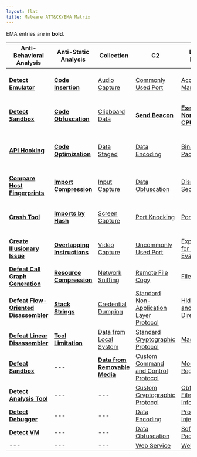 ```yaml
---
layout: flat
title: Malware ATT&CK/EMA Matrix
---
```


EMA entries are in **bold**.

|Anti-Behavioral Analysis|Anti-Static Analysis|Collection|C2|Defense Evasion|Destruction|Discovery|Execution|Exfiltration|Fraud|Lateral Movement|Persistence|Privilege Escalation|
|------------------------|--------------------|----------|--|---------------|-----------|---------|---------|------------|-----|----------------|-----------|--------------------|
|[**Detect Emulator**](https://collaborate.mitre.org/ema/index.php/Ema-1265)|[**Code Insertion**](https://collaborate.mitre.org/ema/index.php/Ema-1008)|[Audio Capture](https://attack.mitre.org/wiki/Technique/T1123)|[Commonly Used Port](https://attack.mitre.org/wiki/Technique/T1043)|[Access Token Manipulation](https://attack.mitre.org/wiki/Technique/T1134)|[**Consume System Resources**](https://collaborate.mitre.org/ema/index.php/Ema-1177)|[Account Discovery](https://attack.mitre.org/wiki/Technique/T1087)|[Execution through API](https://attack.mitre.org/wiki/Technique/T1106)|[Data Compressed](https://attack.mitre.org/wiki/Technique/T1002)|[**Access Premium Service**](https://collaborate.mitre.org/ema/index.php/Ema-1178)|[Remote File Copy](https://attack.mitre.org/wiki/Technique/T1105)|[Hooking](https://attack.mitre.org/wiki/Technique/T1179)|[Explotation for Privilege Escalation](https://attack.mitre.org/wiki/Technique/T1068)|
|[**Detect Sandbox**](https://collaborate.mitre.org/ema/index.php/Ema-1233)|[**Code Obfuscation**](https://collaborate.mitre.org/ema/index.php/Ema-1004)|[Clipboard Data](https://attack.mitre.org/wiki/Technique/T1115)|[**Send Beacon**](https://collaborate.mitre.org/ema/index.php/Ema-1237)|[**Execute Non-main CPU Code**](https://collaborate.mitre.org/ema/index.php/Ema-1221)|[**Denial of Service**](https://collaborate.mitre.org/ema/index.php/Ema-1175)|[File and Directory Discovery](https://attack.mitre.org/wiki/Technique/T1083)|[Execution through Module Load](https://attack.mitre.org/wiki/Technique/T1129)|[Data Encrypted](https://attack.mitre.org/wiki/Technique/T1022)|[**Click Fraud**](https://collaborate.mitre.org/ema/index.php/Ema-1179)|[Exploitation of Remote Services](https://attack.mitre.org/wiki/Technique/T1210)|[Modify Existing Service](https://attack.mitre.org/wiki/Technique/T1031)|[Hooking](https://attack.mitre.org/wiki/Technique/T1179)|
|[**API Hooking**](https://collaborate.mitre.org/ema/index.php/Ema-1035)|[**Code Optimization**](https://collaborate.mitre.org/ema/index.php/Ema-1037)|[Data Staged](https://attack.mitre.org/wiki/Technique/T1074)|[Data Encoding](https://attack.mitre.org/wiki/Technique/T1132)|[Binary Padding](https://attack.mitre.org/wiki/Technique/T1009)|[**Destroy Hardware**](https://collaborate.mitre.org/ema/index.php/Ema-1196)|[Peripheral Device Discovery](https://attack.mitre.org/wiki/Technique/T1120)|[PowerShell](https://attack.mitre.org/wiki/Technique/T1086)|[Exfiltration Over Command and Control Channel](https://attack.mitre.org/wiki/Technique/T1041)|---|---|[New Service](https://attack.mitre.org/wiki/Technique/T1050)|[Process Injection](https://attack.mitre.org/wiki/Technique/T1055)|
|[**Compare Host Fingerprints**](https://collaborate.mitre.org/ema/index.php/Ema-1120)|[**Import Compression**](https://collaborate.mitre.org/ema/index.php/Ema-1030)|[Input Capture](https://attack.mitre.org/wiki/Technique/T1056)|[Data Obfuscation](https://attack.mitre.org/wiki/Technique/T1001)|[Disabling Security Tools](https://attack.mitre.org/wiki/Technique/T1089)|[**Encrypt Files**](https://collaborate.mitre.org/ema/index.php/Ema-1122)|[Process Discovery](https://attack.mitre.org/wiki/Technique/T1057)|[Scripting](https://attack.mitre.org/wiki/Technique/T1064)|[Exfiltration Over Alternative Protocol](https://attack.mitre.org/wiki/Technique/T1048)|---|---|[Registry Run Keys / Start Folder](https://attack.mitre.org/wiki/Technique/T1060)|[Scheduled Task](https://attack.mitre.org/wiki/Technique/T1053)|
|[**Crash Tool**](https://collaborate.mitre.org/ema/index.php/Ema-1049)|[**Imports by Hash**](https://collaborate.mitre.org/ema/index.php/Ema-1036)|[Screen Capture](https://attack.mitre.org/wiki/Technique/T1113)|[Port Knocking](https://attack.mitre.org/wiki/Technique/T1205)|[Port Knocking](https://attack.mitre.org/wiki/Technique/T1205)|[**Erase Data**](https://collaborate.mitre.org/ema/index.php/Ema-1195)|[Query Registry](https://attack.mitre.org/wiki/Technique/T1012)|[Command-Line Interface](https://attack.mitre.org/wiki/Technique/T1059)|[Exfiltration Over Other Network Medium](https://attack.mitre.org/wiki/Technique/T1011)|---|---|[Port Knocking](https://attack.mitre.org/wiki/Technique/T1205)|---|
|[**Create Illusionary Issue**](https://collaborate.mitre.org/ema/index.php/Ema-1031)|[**Overlapping Instructions**](https://collaborate.mitre.org/ema/index.php/Ema-1038)|[Video Capture](https://attack.mitre.org/wiki/Technique/T1125)|[Uncommonly Used Port](https://attack.mitre.org/wiki/Technique/T1065)|[Exploitation for Defense Evasion](https://attack.mitre.org/wiki/Technique/T1211)|[**Manipulate File System Data**](https://collaborate.mitre.org/ema/index.php/Ema-1127)|[Security Software Discovery](https://attack.mitre.org/wiki/Technique/T1063)|[Rundll32](https://attack.mitre.org/wiki/Technique/T1085)|[Exfiltration Over Physical Medium](https://attack.mitre.org/wiki/Technique/T1052)|---|---|[Timestomp](https://attack.mitre.org/wiki/Technique/T1099)|---|
|[**Defeat Call Graph Generation**](https://collaborate.mitre.org/ema/index.php/Ema-1228)|[**Resource Compression**](https://collaborate.mitre.org/ema/index.php/Ema-1039)|[Network Sniffing](https://attack.mitre.org/wiki/Technique/T1040)|[Remote File Copy](https://attack.mitre.org/wiki/Technique/T1105)|[File Deletion](https://attack.mitre.org/wiki/Technique/T1107)|[**Manipulate Network Traffic**](https://collaborate.mitre.org/ema/index.php/Ema-1126)|[System Information Discovery](https://attack.mitre.org/wiki/Technique/T1082)|[Scheduled Task](https://attack.mitre.org/wiki/Technique/T1053)|---|---|---|[Scheduled Task](https://attack.mitre.org/wiki/Technique/T1053)|---|
|[**Defeat Flow-Oriented Disassembler**](https://collaborate.mitre.org/ema/index.php/Ema-1227)|[**Stack Strings**](https://collaborate.mitre.org/ema/index.php/Ema-1044)|[Credential Dumping](https://attack.mitre.org/wiki/Technique/T1003)|[Standard Non-Application Layer Protocol](https://attack.mitre.org/wiki/Technique/T1095)|[Hidden File and Directories](https://attack.mitre.org/wiki/Technique/T1158)|---|[System Time Discovery](https://attack.mitre.org/wiki/Technique/T1124)|---|---|---|---|[Hidden File and Directories](https://attack.mitre.org/wiki/Technique/T1158)|---|
|[**Defeat Linear Disassembler**](https://collaborate.mitre.org/ema/index.php/Ema-1229)|[**Tool Limitation**](https://collaborate.mitre.org/ema/index.php/Ema-1050)|[Data from Local System](https://attack.mitre.org/wiki/Technique/T1005)|[Standard Cryptographic Protocol](https://attack.mitre.org/wiki/Technique/T1032)|[Masquerading](https://attack.mitre.org/wiki/Technique/T1036)|---|[System Owner/User Discovery](https://attack.mitre.org/wiki/Technique/T1033)|---|---|---|---|---|---|
|[**Defeat Sandbox**](https://collaborate.mitre.org/ema/index.php/Ema-1027)|---|[**Data from Removable Media**](https://attack.mitre.org/wiki/Technique/T1025)|[Custom Command and Control Protocol](https://attack.mitre.org/wiki/Technique/T1094)|[Modify Registry](https://attack.mitre.org/wiki/Technique/T1112)|---|[System Network Configuration Discovery](https://attack.mitre.org/wiki/Technique/T1016)|---|---|---|---|---|---|
|[**Detect Analysis Tool**](https://collaborate.mitre.org/ema/index.php/Ema-1005)|---|---|[Custom Cryptographic Protocol](https://attack.mitre.org/wiki/Technique/T1024)|[Obfuscated File or Information](https://attack.mitre.org/wiki/Technique/T1027)|---|---|---|---|---|---|---|---|
|[**Detect Debugger**](https://collaborate.mitre.org/ema/index.php/Ema-1253)|---|---|[Data Encoding](https://attack.mitre.org/wiki/Technique/T1132)|[Process Injection](https://attack.mitre.org/wiki/Technique/T1055)|---|---|---|---|---|---|---|---|
|[**Detect VM**](https://collaborate.mitre.org/ema/index.php/Ema-1239)|---|---|[Data Obfuscation](https://attack.mitre.org/wiki/Technique/T1001)|[Software Packing](https://attack.mitre.org/wiki/Technique/T1045)|---|---|---|---|---|---|---|---|
|---|---|---|[Web Service](https://attack.mitre.org/wiki/Technique/T1102)|[Web Service](https://attack.mitre.org/wiki/Technique/T1102)|---|---|---|---|---|---|---|---|
